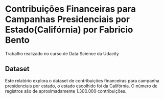 # Contribuições Financeiras para Campanhas Presidenciais por Estado(Califórnia) por Fabricio Bento
Trabalho realizado no curso de Data Science da Udacity 
## Dataset
Este relatório explora o dataset de contribuições financeiras para campanha presidenciais por estado, o estado escolhido foi da Califórnia. O número de registros são de aproximadamente 1.300.000 contribuições.
